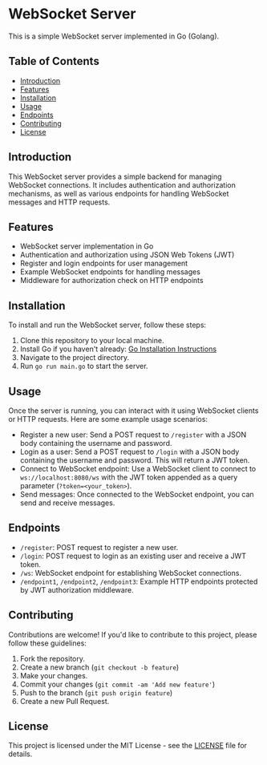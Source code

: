 # WebSocket Server

This is a simple WebSocket server implemented in Go (Golang).

## Table of Contents

- [Introduction](#introduction)
- [Features](#features)
- [Installation](#installation)
- [Usage](#usage)
- [Endpoints](#endpoints)
- [Contributing](#contributing)
- [License](#license)

## Introduction

This WebSocket server provides a simple backend for managing WebSocket connections. It includes authentication and authorization mechanisms, as well as various endpoints for handling WebSocket messages and HTTP requests.

## Features

- WebSocket server implementation in Go
- Authentication and authorization using JSON Web Tokens (JWT)
- Register and login endpoints for user management
- Example WebSocket endpoints for handling messages
- Middleware for authorization check on HTTP endpoints

## Installation

To install and run the WebSocket server, follow these steps:

1. Clone this repository to your local machine.
2. Install Go if you haven't already: [Go Installation Instructions](https://golang.org/doc/install)
3. Navigate to the project directory.
4. Run `go run main.go` to start the server.

## Usage

Once the server is running, you can interact with it using WebSocket clients or HTTP requests. Here are some example usage scenarios:

- Register a new user: Send a POST request to `/register` with a JSON body containing the username and password.
- Login as a user: Send a POST request to `/login` with a JSON body containing the username and password. This will return a JWT token.
- Connect to WebSocket endpoint: Use a WebSocket client to connect to `ws://localhost:8080/ws` with the JWT token appended as a query parameter (`?token=<your_token>`).
- Send messages: Once connected to the WebSocket endpoint, you can send and receive messages.

## Endpoints

- `/register`: POST request to register a new user.
- `/login`: POST request to login as an existing user and receive a JWT token.
- `/ws`: WebSocket endpoint for establishing WebSocket connections.
- `/endpoint1`, `/endpoint2`, `/endpoint3`: Example HTTP endpoints protected by JWT authorization middleware.

## Contributing

Contributions are welcome! If you'd like to contribute to this project, please follow these guidelines:

1. Fork the repository.
2. Create a new branch (`git checkout -b feature`)
3. Make your changes.
4. Commit your changes (`git commit -am 'Add new feature'`)
5. Push to the branch (`git push origin feature`)
6. Create a new Pull Request.

## License

This project is licensed under the MIT License - see the [LICENSE](LICENSE) file for details.
